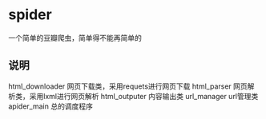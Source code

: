 # spider
一个简单的豆瓣爬虫，简单得不能再简单的

## 说明
html_downloader  网页下载类，采用requets进行网页下载
html_parser      网页解析类，采用lxml进行网页解析
html_outputer    内容输出类
url_manager      url管理类
apider_main      总的调度程序
